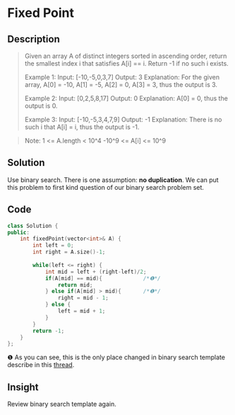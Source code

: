 # Fixed Point
## Description
>Given an array A of distinct integers sorted in ascending order, return the smallest index i that satisfies A[i] == i.  Return -1 if no such i exists.
>
> Example 1:
Input: [-10,-5,0,3,7]
Output: 3
Explanation: 
For the given array, A[0] = -10, A[1] = -5, A[2] = 0, A[3] = 3, thus the output is 3.
>
>Example 2:
Input: [0,2,5,8,17]
Output: 0
Explanation: 
A[0] = 0, thus the output is 0.
>
>Example 3:
Input: [-10,-5,3,4,7,9]
Output: -1
Explanation: 
There is no such i that A[i] = i, thus the output is -1.

>Note:
1 <= A.length < 10^4
-10^9 <= A[i] <= 10^9

## Solution
Use binary search. There is one assumption: **no duplication**. We can put this problem to first kind question of our binary search problem set.

## Code

``` cpp
class Solution {
public:
    int fixedPoint(vector<int>& A) {
        int left = 0;
        int right = A.size()-1;
        
        while(left <= right) {
            int mid = left + (right-left)/2;
            if(A[mid] == mid){             /*❶*/
                return mid;
            } else if(A[mid] > mid){       /*❶*/
                right = mid - 1;
            } else {
                left = mid + 1;
            }
        }
        return -1;
    }
};
```
❶ As you can see, this is the only place changed in binary search template describe in this [thread](https://strstr.io/Binary-Search/).

## Insight
Review binary search template again.
